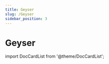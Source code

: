 ```yaml
---
title: Geyser
slug: /Geyser
sidebar_position: 3
---
```


# Geyser

import DocCardList from '@theme/DocCardList';

<DocCardList />
